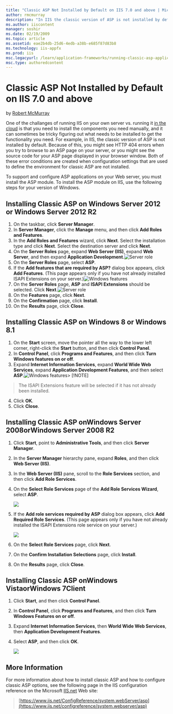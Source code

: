```yaml
---
title: "Classic ASP Not Installed by Default on IIS 7.0 and above | Microsoft Docs"
author: rmcmurray
description: "In IIS the classic version of ASP is not installed by default. Because of this, you might see HTTP 404 errors when you try to browse to an ASP page on your s..."
ms.author: iiscontent
manager: soshir
ms.date: 02/19/2009
ms.topic: article
ms.assetid: eae2b4db-25d6-4edb-a38b-e685f87d83b8
ms.technology: iis-appfx
ms.prod: iis
msc.legacyurl: /learn/application-frameworks/running-classic-asp-applications-on-iis-7-and-iis-8/classic-asp-not-installed-by-default-on-iis
msc.type: authoredcontent
---
```

Classic ASP Not Installed by Default on IIS 7.0 and above
====================
by [Robert McMurray](https://github.com/rmcmurray)

One of the challanges of running IIS on your own server vs. running it [in the cloud](https://www.windowsazure.com/en-us/documentation/services/web-sites/) is that you need to install the components you need manually, and it can sometimes be tricky figuring out what needs to be installed to get the functionality you need. For example, in IIS, the classic version of ASP is not installed by default. Because of this, you might see HTTP 404 errors when you try to browse to an ASP page on your server, or you might see the source code for your ASP page displayed in your browser window. Both of these error conditions are created when configuration settings that are used to define the environment for classic ASP are not installed.

To support and configure ASP applications on your Web server, you must install the ASP module. To install the ASP module on IIS, use the following steps for your version of Windows.

## Installing Classic ASP on Windows Server 2012 or Windows Server 2012 R2

1. On the taskbar, click **Server Manager**.
2. In **Server Manager**, click the **Manage** menu, and then click **Add Roles and Features**.
3. In the **Add Roles and Features** wizard, click **Next**. Select the installation type and click **Next**. Select the destination server and click **Next**.
4. On the **Server Roles** page, expand **Web Server (IIS)**, expand **Web Server**, and then expand **Application Development**.![Server role](classic-asp-not-installed-by-default-on-iis/_static/image2.jpg)
5. On the **Server Roles** page, select **ASP**.
6. If the **Add features that are required by ASP?** dialog box appears, click **Add Features**. (This page appears only if you have not already installed ISAPI Extensions on your server.)![Windows features](classic-asp-not-installed-by-default-on-iis/_static/image3.jpg)
7. On the **Server Roles** page, **ASP** and **ISAPI Extensions** should be selected. Click **Next**.![Server role](classic-asp-not-installed-by-default-on-iis/_static/image4.jpg)
8. On the **Features** page, click **Next**.
9. On the **Confirmation** page, click **Install**.
10. On the **Results** page, click **Close**.

## Installing Classic ASP on Windows 8 or Windows 8.1

1. On the **Start** screen, move the pointer all the way to the lower left corner, right-click the **Start** button, and then click **Control Panel**.
2. In **Control Panel**, click **Programs and Features**, and then click **Turn Windows features on or off**.
3. Expand **Internet Information Services**, expand **World Wide Web Services**, expand **Application Development Features**, and then select **ASP**.![Windows features](classic-asp-not-installed-by-default-on-iis/_static/image5.jpg)> [!NOTE]
> The ISAPI Extensions feature will be selected if it has not already been installed.
4. Click **OK**.
5. Click **Close**.

## Installing Classic ASP onWindows Server 2008orWindows Server 2008 R2

1. Click **Start**, point to **Administrative Tools**, and then click **Server Manager**.
2. In the **Server Manager** hierarchy pane, expand **Roles**, and then click **Web Server (IIS)**.
3. In the **Web Server (IIS)** pane, scroll to the **Role Services** section, and then click **Add Role Services**.
4. On the **Select Role Services** page of the **Add Role Services Wizard**, select **ASP**. 

    [![](classic-asp-not-installed-by-default-on-iis/_static/image2.png)](classic-asp-not-installed-by-default-on-iis/_static/image1.png)
5. If the **Add role services required by ASP** dialog box appears, click **Add Required Role Services**. (This page appears only if you have not already installed the ISAPI Extensions role service on your server.) 

    [![](classic-asp-not-installed-by-default-on-iis/_static/image4.png)](classic-asp-not-installed-by-default-on-iis/_static/image3.png)
6. On the **Select Role Services** page, click **Next**.
7. On the **Confirm Installation Selections** page, click **Install**.
8. On the **Results** page, click **Close**.

## Installing Classic ASP onWindows VistaorWindows 7Client

1. Click **Start**, and then click **Control Panel**.
2. In **Control Panel**, click **Programs and Features**, and then click **Turn Windows Features on or off**.
3. Expand **Internet Information Services**, then **World Wide Web Services**, then **Application Development Features**.
4. Select **ASP**, and then click **OK**. 

    [![](classic-asp-not-installed-by-default-on-iis/_static/image7.jpg)](classic-asp-not-installed-by-default-on-iis/_static/image6.jpg)

## More Information

For more information about how to install classic ASP and how to configure classic ASP options, see the following page in the IIS configuration reference on the Microsoft [IIS.net](https://www.iis.net/) Web site:

> [https://www.iis.net/ConfigReference/system.webServer/asp](https://www.iis.net/configreference/system.webserver/asp)